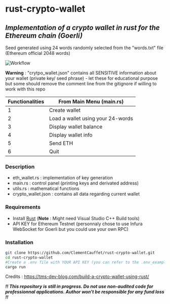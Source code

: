 # rust-crypto-wallet

## _Implementation of a crypto wallet in rust for the Ethereum chain (Goerli)_

Seed generated using 24 words randomly selected from the "words.txt" file (Ethereum official 2048 words)

![Workflow](https://github.com/ClementCauffet/rust-crypto-wallet/actions/workflows/rust.yml/badge.svg)

**Warning** : "crytpo_wallet.json" contains all SENSITIVE information about your wallet (private key/ seed phrase) - let these for educational purpose but some should remove the comment line from the gitignore if willing to work with this repo

| Functionalities | From Main Menu (main.rs)          |
| --------------- | --------------------------------- |
| 1               | Create wallet                     |
| 2               | Load a wallet using your 24-words |
| 3               | Display wallet balance            |
| 4               | Display wallet info               |
| 5               | Send ETH                          |
| 6               | Quit                              |

### Description

- eth_wallet.rs : implementation of key generation
- main.rs : control panel (printing keys and derivated address)
- utils.rs : mathematical functions
- crypto_wallet.json : contains all data regarding current wallet

### Requirements

- Install [Rust](https://www.rust-lang.org/tools/install) (**Note** : Might need Visual Studio C++ Build tools)
- API KEY for Ethereum Testnet (personnaly chose to use Infura WebSocket for Goerli but you could use your own RPC)

### Installation

```bash
git clone https://github.com/ClementCauffet/rust-crypto-wallet.git
cd rust-crypto-wallet
#Create a .env file with YOUR API KEY (you can refer to the .env_example file)
cargo run
```

Credits : https://tms-dev-blog.com/build-a-crypto-wallet-using-rust/

**_!! This repository is still in progress. Do not use non-audited code for professionnal applications. Author won't be responsible for any fund loss !!_**
